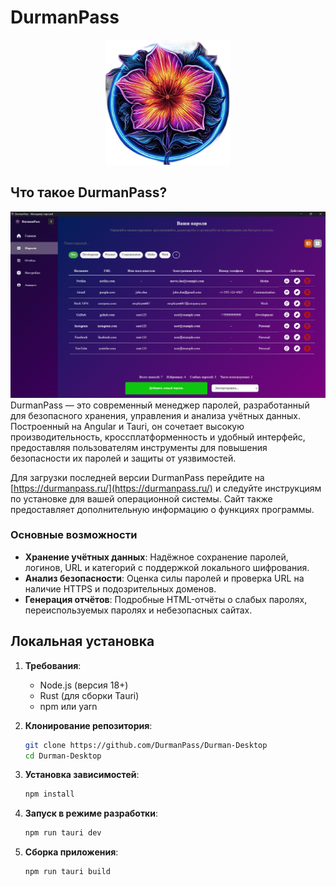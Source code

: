 # DurmanPass
<div align="center">
  <img src="src/assets/icons/general/logo/logo_transparent.png" alt="DurmanPass Logo" width="200" height="200">
</div>

## Что такое DurmanPass?
![DurmanPass Screenshot](src/assets/screens/DurmanPass-Pass.png)
DurmanPass — это современный менеджер паролей, разработанный для безопасного хранения, управления и анализа учётных данных. Построенный на Angular и Tauri, он сочетает высокую производительность, кроссплатформенность и удобный интерфейс, предоставляя пользователям инструменты для повышения безопасности их паролей и защиты от уязвимостей.

Для загрузки последней версии DurmanPass перейдите на [https://durmanpass.ru/](https://durmanpass.ru/) и следуйте инструкциям по установке для вашей операционной системы. Сайт также предоставляет дополнительную информацию о функциях программы.


### Основные возможности
- **Хранение учётных данных**: Надёжное сохранение паролей, логинов, URL и категорий с поддержкой локального шифрования.
- **Анализ безопасности**: Оценка силы паролей и проверка URL на наличие HTTPS и подозрительных доменов.
- **Генерация отчётов**: Подробные HTML-отчёты о слабых паролях, переиспользуемых паролях и небезопасных сайтах.

## Локальная установка

1. **Требования**:
    - Node.js (версия 18+)
    - Rust (для сборки Tauri)
    - npm или yarn

2. **Клонирование репозитория**:
   ```bash
   git clone https://github.com/DurmanPass/Durman-Desktop
   cd Durman-Desktop
   ```

3. **Установка зависимостей**:
   ```bash
   npm install
   ```

4. **Запуск в режиме разработки**:
   ```bash
   npm run tauri dev
   ```

5. **Сборка приложения**:
   ```bash
   npm run tauri build
   ```